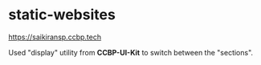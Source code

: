 # static-websites

https://saikiransp.ccbp.tech

Used "display" utility from **CCBP-UI-Kit** to switch between the "sections".

